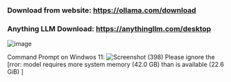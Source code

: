 ### Download from website: https://ollama.com/download

### Anything LLM Download: https://anythingllm.com/desktop

![image](https://github.com/user-attachments/assets/0c07fdf9-fd93-4e49-a1f7-dd2db2a0d8a6)

Command Prompt on Windwos 11: 
  ![Screenshot (398)](https://github.com/user-attachments/assets/a0763842-17bc-4c0c-b6b7-49b05aaf1691)
Please ignore the [rror: model requires more system memory (42.0 GB) than is available (22.6 GiB) ]
